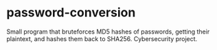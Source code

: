 # password-conversion
Small program that bruteforces MD5 hashes of passwords, getting their plaintext, and hashes them back to SHA256. Cybersecurity project.
